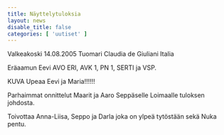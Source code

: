 ```yaml
---
title: Näyttelytuloksia
layout: news
disable_title: false
categories: [ 'uutiset' ]
---
```


Valkeakoski 14.08.2005 Tuomari Claudia de Giuliani Italia

Eräaamun Eevi AVO ERI, AVK 1, PN 1, SERTI ja VSP.

KUVA Upeaa Eevi ja Maria!!!!!!

Parhaimmat onnittelut Maarit ja Aaro Seppäselle Loimaalle tuloksen johdosta.

Toivottaa Anna-Liisa, Seppo ja Darla joka on ylpeä tytöstään sekä Nuka pentu.
